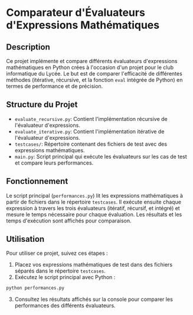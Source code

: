 # Comparateur d'Évaluateurs d'Expressions Mathématiques

## Description
Ce projet implémente et compare différents évaluateurs d'expressions mathématiques en Python crées à l'occasion d'un projet pour le club informatique du Lycée. Le but est de comparer l'efficacité de différentes méthodes (itérative, récursive, et la fonction `eval` intégrée de Python) en termes de performance et de précision.

## Structure du Projet
- `evaluate_recursive.py`: Contient l'implémentation récursive de l'évaluateur d'expressions.
- `evaluate_iterative.py`: Contient l'implémentation itérative de l'évaluateur d'expressions.
- `testcases/`: Répertoire contenant des fichiers de test avec des expressions mathématiques.
- `main.py`: Script principal qui exécute les évaluateurs sur les cas de test et compare leurs performances.

## Fonctionnement
Le script principal (`performances.py`) lit les expressions mathématiques à partir de fichiers dans le répertoire `testcases`. Il exécute ensuite chaque expression à travers les trois évaluateurs (itératif, récursif, et intégré) et mesure le temps nécessaire pour chaque évaluation. Les résultats et les temps d'exécution sont affichés pour comparaison.

## Utilisation
Pour utiliser ce projet, suivez ces étapes :
1. Placez vos expressions mathématiques de test dans des fichiers séparés dans le répertoire `testcases`.
2. Exécutez le script principal avec Python :
```bash
python performances.py
```
3. Consultez les résultats affichés sur la console pour comparer les performances des différents évaluateurs.
